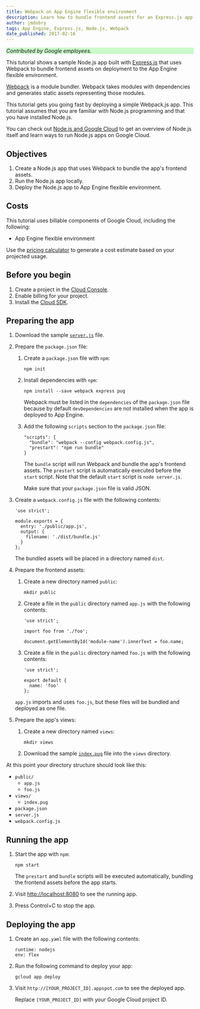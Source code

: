 ```yaml
---
title: Webpack on App Engine flexible environment
description: Learn how to bundle frontend assets for an Express.js app in the Google App Engine flexible environment.
author: jmdobry
tags: App Engine, Express.js, Node.js, Webpack
date_published: 2017-02-16
---
```


<p style="background-color:#CAFACA;"><i>Contributed by Google employees.</i></p>

This tutorial shows a sample Node.js app built with [Express.js][express] that
uses Webpack to bundle frontend assets on deployment to the App Engine
flexible environment.

[Webpack][webpack] is a module bundler. Webpack takes modules with dependencies
and generates static assets representing those modules.

This tutorial gets you going fast by deploying a simple Webpack.js app. This
tutorial assumes that you are familiar with Node.js programming and that you
have installed Node.js.

You can check out [Node.js and Google Cloud][nodejs-gcp] to get an
overview of Node.js itself and learn ways to run Node.js apps on Google Cloud.

[express]: http://expressjs.com
[webpack]: https://webpack.github.io/
[nodejs-gcp]: running-nodejs-on-google-cloud

## Objectives

1. Create a Node.js app that uses Webpack to bundle the app's frontend assets.
1. Run the Node.js app locally.
1. Deploy the Node.js app to App Engine flexible environment.

## Costs

This tutorial uses billable components of Google Cloud, including the following:

- App Engine flexible environment

Use the [pricing calculator][pricing] to generate a cost estimate based on your
projected usage.

[pricing]: https://cloud.google.com/products/calculator

## Before you begin

1.  Create a project in the [Cloud Console](https://console.cloud.google.com/).
1.  Enable billing for your project.
1.  Install the [Cloud SDK](https://cloud.google.com/sdk/).

## Preparing the app

1.  Download the sample [`server.js`][server] file.
1.  Prepare the `package.json` file:

    1.  Create a `package.json` file with `npm`:

            npm init

    1.  Install dependencies with `npm`:

            npm install --save webpack express pug

        Webpack must be listed in the `dependencies` of the `package.json`
        file because by default `devDependencies` are not installed when the app is
        deployed to App Engine.

    1.  Add the following `scripts` section to the `package.json` file:

            "scripts": {
              "bundle": "webpack --config webpack.config.js",
              "prestart": "npm run bundle"
            }

        The `bundle` script will run Webpack and bundle the app's frontend
        assets. The `prestart` script is automatically executed before the `start`
        script. Note that the default `start` script is `node server.js`.

        Make sure that your `package.json` file is valid JSON.

1.  Create a `webpack.config.js` file with the following contents:

        'use strict';

        module.exports = {
          entry: './public/app.js',
          output: {
            filename: './dist/bundle.js'
          }
        };

    The bundled assets will be placed in a directory named `dist`.

1.  Prepare the frontend assets:

    1.  Create a new directory named `public`:

            mkdir public

    1.  Create a file in the `public` directory named `app.js` with the
        following contents:

            'use strict';

            import foo from './foo';

            document.getElementById('module-name').innerText = foo.name;

    1.  Create a file in the `public` directory named `foo.js` with the
        following contents:

            'use strict';

            export default {
              name: 'foo'
            };

    `app.js` imports and uses `foo.js`, but these files will be bundled and deployed as
    one file.

1.  Prepare the app's views:

    1.  Create a new directory named `views`:

            mkdir views

    1.  Download the sample [`index.pug`][index] file into the `views` directory.

At this point your directory structure should look like this:

* `public/`
  * `app.js`
  * `foo.js`
* `views/`
  * `index.pug`
* `package.json`
* `server.js`
* `webpack.config.js`

## Running the app

1.  Start the app with `npm`:

        npm start

    The `prestart` and `bundle` scripts will be executed automatically, bundling
    the frontend assets before the app starts.

1.  Visit [http://localhost:8080](http://localhost:8080) to see the running app.

1.  Press Control+C to stop the app.

## Deploying the app

1.  Create an `app.yaml` file with the following contents:

        runtime: nodejs
        env: flex

1.  Run the following command to deploy your app:

        gcloud app deploy

1.  Visit `http://[YOUR_PROJECT_ID].appspot.com` to see the deployed app.

    Replace `[YOUR_PROJECT_ID]` with your Google Cloud project ID.

[server]: https://github.com/GoogleCloudPlatform/community/tree/master/tutorials/appengine-nodejs-webpack/server.js
[index]: https://github.com/GoogleCloudPlatform/community/tree/master/tutorials/appengine-nodejs-webpack/views/index.pug
